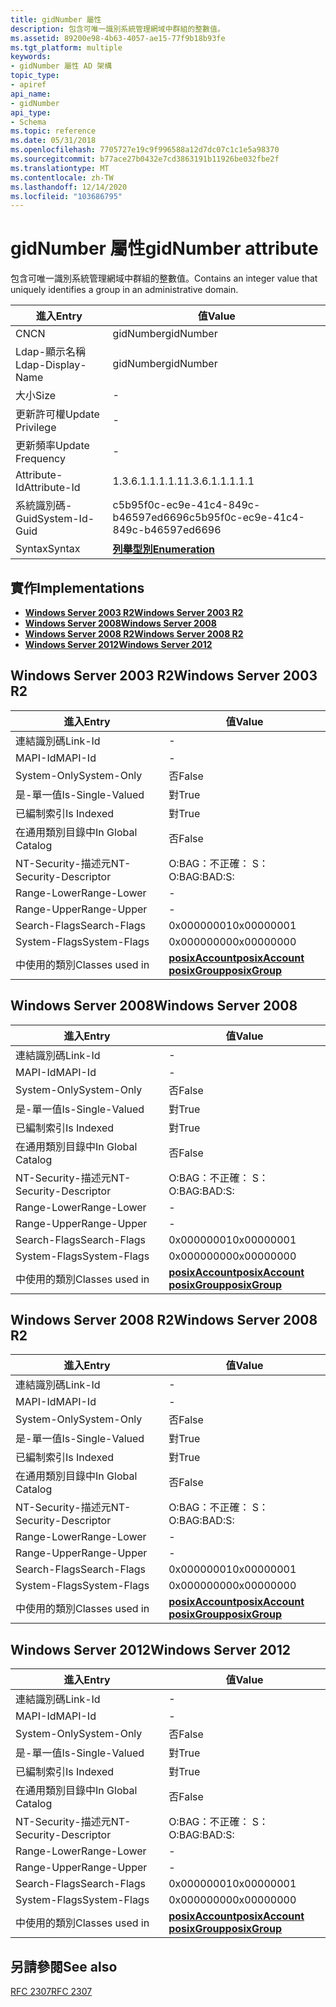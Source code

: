 ```yaml
---
title: gidNumber 屬性
description: 包含可唯一識別系統管理網域中群組的整數值。
ms.assetid: 89200e98-4b63-4057-ae15-77f9b18b93fe
ms.tgt_platform: multiple
keywords:
- gidNumber 屬性 AD 架構
topic_type:
- apiref
api_name:
- gidNumber
api_type:
- Schema
ms.topic: reference
ms.date: 05/31/2018
ms.openlocfilehash: 7705727e19c9f996588a12d7dc07c1c1e5a98370
ms.sourcegitcommit: b77ace27b0432e7cd3863191b11926be032fbe2f
ms.translationtype: MT
ms.contentlocale: zh-TW
ms.lasthandoff: 12/14/2020
ms.locfileid: "103686795"
---
```

# <a name="gidnumber-attribute"></a><span data-ttu-id="f28dc-104">gidNumber 屬性</span><span class="sxs-lookup"><span data-stu-id="f28dc-104">gidNumber attribute</span></span>

<span data-ttu-id="f28dc-105">包含可唯一識別系統管理網域中群組的整數值。</span><span class="sxs-lookup"><span data-stu-id="f28dc-105">Contains an integer value that uniquely identifies a group in an administrative domain.</span></span>



| <span data-ttu-id="f28dc-106">進入</span><span class="sxs-lookup"><span data-stu-id="f28dc-106">Entry</span></span> | <span data-ttu-id="f28dc-107">值</span><span class="sxs-lookup"><span data-stu-id="f28dc-107">Value</span></span> |
|-------------------|--------------------------------------|
| <span data-ttu-id="f28dc-108">CN</span><span class="sxs-lookup"><span data-stu-id="f28dc-108">CN</span></span>                | <span data-ttu-id="f28dc-109">gidNumber</span><span class="sxs-lookup"><span data-stu-id="f28dc-109">gidNumber</span></span>                            |
| <span data-ttu-id="f28dc-110">Ldap-顯示名稱</span><span class="sxs-lookup"><span data-stu-id="f28dc-110">Ldap-Display-Name</span></span> | <span data-ttu-id="f28dc-111">gidNumber</span><span class="sxs-lookup"><span data-stu-id="f28dc-111">gidNumber</span></span>                            |
| <span data-ttu-id="f28dc-112">大小</span><span class="sxs-lookup"><span data-stu-id="f28dc-112">Size</span></span>              | \-                                   |
| <span data-ttu-id="f28dc-113">更新許可權</span><span class="sxs-lookup"><span data-stu-id="f28dc-113">Update Privilege</span></span>  | \-                                   |
| <span data-ttu-id="f28dc-114">更新頻率</span><span class="sxs-lookup"><span data-stu-id="f28dc-114">Update Frequency</span></span>  | \-                                   |
| <span data-ttu-id="f28dc-115">Attribute-Id</span><span class="sxs-lookup"><span data-stu-id="f28dc-115">Attribute-Id</span></span>      | <span data-ttu-id="f28dc-116">1.3.6.1.1.1.1.1</span><span class="sxs-lookup"><span data-stu-id="f28dc-116">1.3.6.1.1.1.1.1</span></span>                      |
| <span data-ttu-id="f28dc-117">系統識別碼-Guid</span><span class="sxs-lookup"><span data-stu-id="f28dc-117">System-Id-Guid</span></span>    | <span data-ttu-id="f28dc-118">c5b95f0c-ec9e-41c4-849c-b46597ed6696</span><span class="sxs-lookup"><span data-stu-id="f28dc-118">c5b95f0c-ec9e-41c4-849c-b46597ed6696</span></span> |
| <span data-ttu-id="f28dc-119">Syntax</span><span class="sxs-lookup"><span data-stu-id="f28dc-119">Syntax</span></span>            | [<span data-ttu-id="f28dc-120">**列舉型別**</span><span class="sxs-lookup"><span data-stu-id="f28dc-120">**Enumeration**</span></span>](s-enumeration.md) |



## <a name="implementations"></a><span data-ttu-id="f28dc-121">實作</span><span class="sxs-lookup"><span data-stu-id="f28dc-121">Implementations</span></span>

-   [<span data-ttu-id="f28dc-122">**Windows Server 2003 R2**</span><span class="sxs-lookup"><span data-stu-id="f28dc-122">**Windows Server 2003 R2**</span></span>](#windows-server-2003-r2)
-   [<span data-ttu-id="f28dc-123">**Windows Server 2008**</span><span class="sxs-lookup"><span data-stu-id="f28dc-123">**Windows Server 2008**</span></span>](#windows-server-2008)
-   [<span data-ttu-id="f28dc-124">**Windows Server 2008 R2**</span><span class="sxs-lookup"><span data-stu-id="f28dc-124">**Windows Server 2008 R2**</span></span>](#windows-server-2008-r2)
-   [<span data-ttu-id="f28dc-125">**Windows Server 2012**</span><span class="sxs-lookup"><span data-stu-id="f28dc-125">**Windows Server 2012**</span></span>](#windows-server-2012)

## <a name="windows-server-2003-r2"></a><span data-ttu-id="f28dc-126">Windows Server 2003 R2</span><span class="sxs-lookup"><span data-stu-id="f28dc-126">Windows Server 2003 R2</span></span>



| <span data-ttu-id="f28dc-127">進入</span><span class="sxs-lookup"><span data-stu-id="f28dc-127">Entry</span></span> | <span data-ttu-id="f28dc-128">值</span><span class="sxs-lookup"><span data-stu-id="f28dc-128">Value</span></span> |
|------------------------|-------------------------------------------------------------------------------------------------|
| <span data-ttu-id="f28dc-129">連結識別碼</span><span class="sxs-lookup"><span data-stu-id="f28dc-129">Link-Id</span></span>                | \-                                                                                              |
| <span data-ttu-id="f28dc-130">MAPI-Id</span><span class="sxs-lookup"><span data-stu-id="f28dc-130">MAPI-Id</span></span>                | \-                                                                                              |
| <span data-ttu-id="f28dc-131">System-Only</span><span class="sxs-lookup"><span data-stu-id="f28dc-131">System-Only</span></span>            | <span data-ttu-id="f28dc-132">否</span><span class="sxs-lookup"><span data-stu-id="f28dc-132">False</span></span>                                                                                           |
| <span data-ttu-id="f28dc-133">是-單一值</span><span class="sxs-lookup"><span data-stu-id="f28dc-133">Is-Single-Valued</span></span>       | <span data-ttu-id="f28dc-134">對</span><span class="sxs-lookup"><span data-stu-id="f28dc-134">True</span></span>                                                                                            |
| <span data-ttu-id="f28dc-135">已編制索引</span><span class="sxs-lookup"><span data-stu-id="f28dc-135">Is Indexed</span></span>             | <span data-ttu-id="f28dc-136">對</span><span class="sxs-lookup"><span data-stu-id="f28dc-136">True</span></span>                                                                                            |
| <span data-ttu-id="f28dc-137">在通用類別目錄中</span><span class="sxs-lookup"><span data-stu-id="f28dc-137">In Global Catalog</span></span>      | <span data-ttu-id="f28dc-138">否</span><span class="sxs-lookup"><span data-stu-id="f28dc-138">False</span></span>                                                                                           |
| <span data-ttu-id="f28dc-139">NT-Security-描述元</span><span class="sxs-lookup"><span data-stu-id="f28dc-139">NT-Security-Descriptor</span></span> | <span data-ttu-id="f28dc-140">O:BAG：不正確： S：</span><span class="sxs-lookup"><span data-stu-id="f28dc-140">O:BAG:BAD:S:</span></span>                                                                                    |
| <span data-ttu-id="f28dc-141">Range-Lower</span><span class="sxs-lookup"><span data-stu-id="f28dc-141">Range-Lower</span></span>            | \-                                                                                              |
| <span data-ttu-id="f28dc-142">Range-Upper</span><span class="sxs-lookup"><span data-stu-id="f28dc-142">Range-Upper</span></span>            | \-                                                                                              |
| <span data-ttu-id="f28dc-143">Search-Flags</span><span class="sxs-lookup"><span data-stu-id="f28dc-143">Search-Flags</span></span>           | <span data-ttu-id="f28dc-144">0x00000001</span><span class="sxs-lookup"><span data-stu-id="f28dc-144">0x00000001</span></span>                                                                                      |
| <span data-ttu-id="f28dc-145">System-Flags</span><span class="sxs-lookup"><span data-stu-id="f28dc-145">System-Flags</span></span>           | <span data-ttu-id="f28dc-146">0x00000000</span><span class="sxs-lookup"><span data-stu-id="f28dc-146">0x00000000</span></span>                                                                                      |
| <span data-ttu-id="f28dc-147">中使用的類別</span><span class="sxs-lookup"><span data-stu-id="f28dc-147">Classes used in</span></span>        | [<span data-ttu-id="f28dc-148">**posixAccount**</span><span class="sxs-lookup"><span data-stu-id="f28dc-148">**posixAccount**</span></span>](c-posixaccount.md)<br/> [<span data-ttu-id="f28dc-149">**posixGroup**</span><span class="sxs-lookup"><span data-stu-id="f28dc-149">**posixGroup**</span></span>](c-posixgroup.md)<br/> |



## <a name="windows-server-2008"></a><span data-ttu-id="f28dc-150">Windows Server 2008</span><span class="sxs-lookup"><span data-stu-id="f28dc-150">Windows Server 2008</span></span>



| <span data-ttu-id="f28dc-151">進入</span><span class="sxs-lookup"><span data-stu-id="f28dc-151">Entry</span></span> | <span data-ttu-id="f28dc-152">值</span><span class="sxs-lookup"><span data-stu-id="f28dc-152">Value</span></span> |
|------------------------|-------------------------------------------------------------------------------------------------|
| <span data-ttu-id="f28dc-153">連結識別碼</span><span class="sxs-lookup"><span data-stu-id="f28dc-153">Link-Id</span></span>                | \-                                                                                              |
| <span data-ttu-id="f28dc-154">MAPI-Id</span><span class="sxs-lookup"><span data-stu-id="f28dc-154">MAPI-Id</span></span>                | \-                                                                                              |
| <span data-ttu-id="f28dc-155">System-Only</span><span class="sxs-lookup"><span data-stu-id="f28dc-155">System-Only</span></span>            | <span data-ttu-id="f28dc-156">否</span><span class="sxs-lookup"><span data-stu-id="f28dc-156">False</span></span>                                                                                           |
| <span data-ttu-id="f28dc-157">是-單一值</span><span class="sxs-lookup"><span data-stu-id="f28dc-157">Is-Single-Valued</span></span>       | <span data-ttu-id="f28dc-158">對</span><span class="sxs-lookup"><span data-stu-id="f28dc-158">True</span></span>                                                                                            |
| <span data-ttu-id="f28dc-159">已編制索引</span><span class="sxs-lookup"><span data-stu-id="f28dc-159">Is Indexed</span></span>             | <span data-ttu-id="f28dc-160">對</span><span class="sxs-lookup"><span data-stu-id="f28dc-160">True</span></span>                                                                                            |
| <span data-ttu-id="f28dc-161">在通用類別目錄中</span><span class="sxs-lookup"><span data-stu-id="f28dc-161">In Global Catalog</span></span>      | <span data-ttu-id="f28dc-162">否</span><span class="sxs-lookup"><span data-stu-id="f28dc-162">False</span></span>                                                                                           |
| <span data-ttu-id="f28dc-163">NT-Security-描述元</span><span class="sxs-lookup"><span data-stu-id="f28dc-163">NT-Security-Descriptor</span></span> | <span data-ttu-id="f28dc-164">O:BAG：不正確： S：</span><span class="sxs-lookup"><span data-stu-id="f28dc-164">O:BAG:BAD:S:</span></span>                                                                                    |
| <span data-ttu-id="f28dc-165">Range-Lower</span><span class="sxs-lookup"><span data-stu-id="f28dc-165">Range-Lower</span></span>            | \-                                                                                              |
| <span data-ttu-id="f28dc-166">Range-Upper</span><span class="sxs-lookup"><span data-stu-id="f28dc-166">Range-Upper</span></span>            | \-                                                                                              |
| <span data-ttu-id="f28dc-167">Search-Flags</span><span class="sxs-lookup"><span data-stu-id="f28dc-167">Search-Flags</span></span>           | <span data-ttu-id="f28dc-168">0x00000001</span><span class="sxs-lookup"><span data-stu-id="f28dc-168">0x00000001</span></span>                                                                                      |
| <span data-ttu-id="f28dc-169">System-Flags</span><span class="sxs-lookup"><span data-stu-id="f28dc-169">System-Flags</span></span>           | <span data-ttu-id="f28dc-170">0x00000000</span><span class="sxs-lookup"><span data-stu-id="f28dc-170">0x00000000</span></span>                                                                                      |
| <span data-ttu-id="f28dc-171">中使用的類別</span><span class="sxs-lookup"><span data-stu-id="f28dc-171">Classes used in</span></span>        | [<span data-ttu-id="f28dc-172">**posixAccount**</span><span class="sxs-lookup"><span data-stu-id="f28dc-172">**posixAccount**</span></span>](c-posixaccount.md)<br/> [<span data-ttu-id="f28dc-173">**posixGroup**</span><span class="sxs-lookup"><span data-stu-id="f28dc-173">**posixGroup**</span></span>](c-posixgroup.md)<br/> |



## <a name="windows-server-2008-r2"></a><span data-ttu-id="f28dc-174">Windows Server 2008 R2</span><span class="sxs-lookup"><span data-stu-id="f28dc-174">Windows Server 2008 R2</span></span>



| <span data-ttu-id="f28dc-175">進入</span><span class="sxs-lookup"><span data-stu-id="f28dc-175">Entry</span></span> | <span data-ttu-id="f28dc-176">值</span><span class="sxs-lookup"><span data-stu-id="f28dc-176">Value</span></span> |
|------------------------|-------------------------------------------------------------------------------------------------|
| <span data-ttu-id="f28dc-177">連結識別碼</span><span class="sxs-lookup"><span data-stu-id="f28dc-177">Link-Id</span></span>                | \-                                                                                              |
| <span data-ttu-id="f28dc-178">MAPI-Id</span><span class="sxs-lookup"><span data-stu-id="f28dc-178">MAPI-Id</span></span>                | \-                                                                                              |
| <span data-ttu-id="f28dc-179">System-Only</span><span class="sxs-lookup"><span data-stu-id="f28dc-179">System-Only</span></span>            | <span data-ttu-id="f28dc-180">否</span><span class="sxs-lookup"><span data-stu-id="f28dc-180">False</span></span>                                                                                           |
| <span data-ttu-id="f28dc-181">是-單一值</span><span class="sxs-lookup"><span data-stu-id="f28dc-181">Is-Single-Valued</span></span>       | <span data-ttu-id="f28dc-182">對</span><span class="sxs-lookup"><span data-stu-id="f28dc-182">True</span></span>                                                                                            |
| <span data-ttu-id="f28dc-183">已編制索引</span><span class="sxs-lookup"><span data-stu-id="f28dc-183">Is Indexed</span></span>             | <span data-ttu-id="f28dc-184">對</span><span class="sxs-lookup"><span data-stu-id="f28dc-184">True</span></span>                                                                                            |
| <span data-ttu-id="f28dc-185">在通用類別目錄中</span><span class="sxs-lookup"><span data-stu-id="f28dc-185">In Global Catalog</span></span>      | <span data-ttu-id="f28dc-186">否</span><span class="sxs-lookup"><span data-stu-id="f28dc-186">False</span></span>                                                                                           |
| <span data-ttu-id="f28dc-187">NT-Security-描述元</span><span class="sxs-lookup"><span data-stu-id="f28dc-187">NT-Security-Descriptor</span></span> | <span data-ttu-id="f28dc-188">O:BAG：不正確： S：</span><span class="sxs-lookup"><span data-stu-id="f28dc-188">O:BAG:BAD:S:</span></span>                                                                                    |
| <span data-ttu-id="f28dc-189">Range-Lower</span><span class="sxs-lookup"><span data-stu-id="f28dc-189">Range-Lower</span></span>            | \-                                                                                              |
| <span data-ttu-id="f28dc-190">Range-Upper</span><span class="sxs-lookup"><span data-stu-id="f28dc-190">Range-Upper</span></span>            | \-                                                                                              |
| <span data-ttu-id="f28dc-191">Search-Flags</span><span class="sxs-lookup"><span data-stu-id="f28dc-191">Search-Flags</span></span>           | <span data-ttu-id="f28dc-192">0x00000001</span><span class="sxs-lookup"><span data-stu-id="f28dc-192">0x00000001</span></span>                                                                                      |
| <span data-ttu-id="f28dc-193">System-Flags</span><span class="sxs-lookup"><span data-stu-id="f28dc-193">System-Flags</span></span>           | <span data-ttu-id="f28dc-194">0x00000000</span><span class="sxs-lookup"><span data-stu-id="f28dc-194">0x00000000</span></span>                                                                                      |
| <span data-ttu-id="f28dc-195">中使用的類別</span><span class="sxs-lookup"><span data-stu-id="f28dc-195">Classes used in</span></span>        | [<span data-ttu-id="f28dc-196">**posixAccount**</span><span class="sxs-lookup"><span data-stu-id="f28dc-196">**posixAccount**</span></span>](c-posixaccount.md)<br/> [<span data-ttu-id="f28dc-197">**posixGroup**</span><span class="sxs-lookup"><span data-stu-id="f28dc-197">**posixGroup**</span></span>](c-posixgroup.md)<br/> |



## <a name="windows-server-2012"></a><span data-ttu-id="f28dc-198">Windows Server 2012</span><span class="sxs-lookup"><span data-stu-id="f28dc-198">Windows Server 2012</span></span>



| <span data-ttu-id="f28dc-199">進入</span><span class="sxs-lookup"><span data-stu-id="f28dc-199">Entry</span></span> | <span data-ttu-id="f28dc-200">值</span><span class="sxs-lookup"><span data-stu-id="f28dc-200">Value</span></span> |
|------------------------|-------------------------------------------------------------------------------------------------|
| <span data-ttu-id="f28dc-201">連結識別碼</span><span class="sxs-lookup"><span data-stu-id="f28dc-201">Link-Id</span></span>                | \-                                                                                              |
| <span data-ttu-id="f28dc-202">MAPI-Id</span><span class="sxs-lookup"><span data-stu-id="f28dc-202">MAPI-Id</span></span>                | \-                                                                                              |
| <span data-ttu-id="f28dc-203">System-Only</span><span class="sxs-lookup"><span data-stu-id="f28dc-203">System-Only</span></span>            | <span data-ttu-id="f28dc-204">否</span><span class="sxs-lookup"><span data-stu-id="f28dc-204">False</span></span>                                                                                           |
| <span data-ttu-id="f28dc-205">是-單一值</span><span class="sxs-lookup"><span data-stu-id="f28dc-205">Is-Single-Valued</span></span>       | <span data-ttu-id="f28dc-206">對</span><span class="sxs-lookup"><span data-stu-id="f28dc-206">True</span></span>                                                                                            |
| <span data-ttu-id="f28dc-207">已編制索引</span><span class="sxs-lookup"><span data-stu-id="f28dc-207">Is Indexed</span></span>             | <span data-ttu-id="f28dc-208">對</span><span class="sxs-lookup"><span data-stu-id="f28dc-208">True</span></span>                                                                                            |
| <span data-ttu-id="f28dc-209">在通用類別目錄中</span><span class="sxs-lookup"><span data-stu-id="f28dc-209">In Global Catalog</span></span>      | <span data-ttu-id="f28dc-210">否</span><span class="sxs-lookup"><span data-stu-id="f28dc-210">False</span></span>                                                                                           |
| <span data-ttu-id="f28dc-211">NT-Security-描述元</span><span class="sxs-lookup"><span data-stu-id="f28dc-211">NT-Security-Descriptor</span></span> | <span data-ttu-id="f28dc-212">O:BAG：不正確： S：</span><span class="sxs-lookup"><span data-stu-id="f28dc-212">O:BAG:BAD:S:</span></span>                                                                                    |
| <span data-ttu-id="f28dc-213">Range-Lower</span><span class="sxs-lookup"><span data-stu-id="f28dc-213">Range-Lower</span></span>            | \-                                                                                              |
| <span data-ttu-id="f28dc-214">Range-Upper</span><span class="sxs-lookup"><span data-stu-id="f28dc-214">Range-Upper</span></span>            | \-                                                                                              |
| <span data-ttu-id="f28dc-215">Search-Flags</span><span class="sxs-lookup"><span data-stu-id="f28dc-215">Search-Flags</span></span>           | <span data-ttu-id="f28dc-216">0x00000001</span><span class="sxs-lookup"><span data-stu-id="f28dc-216">0x00000001</span></span>                                                                                      |
| <span data-ttu-id="f28dc-217">System-Flags</span><span class="sxs-lookup"><span data-stu-id="f28dc-217">System-Flags</span></span>           | <span data-ttu-id="f28dc-218">0x00000000</span><span class="sxs-lookup"><span data-stu-id="f28dc-218">0x00000000</span></span>                                                                                      |
| <span data-ttu-id="f28dc-219">中使用的類別</span><span class="sxs-lookup"><span data-stu-id="f28dc-219">Classes used in</span></span>        | [<span data-ttu-id="f28dc-220">**posixAccount**</span><span class="sxs-lookup"><span data-stu-id="f28dc-220">**posixAccount**</span></span>](c-posixaccount.md)<br/> [<span data-ttu-id="f28dc-221">**posixGroup**</span><span class="sxs-lookup"><span data-stu-id="f28dc-221">**posixGroup**</span></span>](c-posixgroup.md)<br/> |



## <a name="see-also"></a><span data-ttu-id="f28dc-222">另請參閱</span><span class="sxs-lookup"><span data-stu-id="f28dc-222">See also</span></span>

<dl> <dt>

[<span data-ttu-id="f28dc-223">RFC 2307</span><span class="sxs-lookup"><span data-stu-id="f28dc-223">RFC 2307</span></span>](https://www.ietf.org/rfc/rfc2307.txt)
</dt> </dl>

 

 





